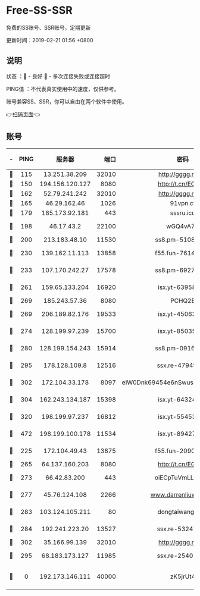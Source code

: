 # Free-SS-SSR

免费的SS账号、SSR账号，定期更新

更新时间：2019-02-21 01:56 +0800

## 说明

状态     ：🙂 - 良好 🙁 - 多次连接失败或连接超时

PING值   ：不代表真实使用中的速度，仅供参考。

账号兼容SS、SSR，你可以自由在两个软件中使用。

👉[扫码页面](https://liesauer.github.io/free-ss-ssr.github.io/)👈

## 账号

|-|PING|服务器|端口|密码|加密方式|区域|
|:----:|:----:|:-----:|-----:|:----:|:----:|:----:|
|🙂|115|13.251.38.209|32010|http://gggg.rocks|chacha20|SG|
|🙂|150|194.156.120.127|8080|http://t.cn/EGJIyrl|rc4-md5|RU|
|🙂|162|52.79.241.242|32010|http://gggg.rocks|chacha20|KR|
|🙂|165|46.29.162.46|1026|91vpn.cf|rc4-md5|RU|
|🙂|179|185.173.92.181|443|sssru.icu|rc4-md5|RU|
|🙂|198|46.17.43.2|22100|wGQ4vA7D|aes-256-gcm|RU|
|🙂|200|213.183.48.10|11530|ss8.pm-51089820|rc4-md5|RU|
|🙂|230|139.162.11.113|13858|f55.fun-76142283|aes-256-cfb|SG|
|🙂|233|107.170.242.27|17578|ss8.pm-69276184|aes-256-cfb|US|
|🙂|261|159.65.133.204|16920|isx.yt-63958934|aes-256-cfb|SG|
|🙂|269|185.243.57.36|8080|PCHQ2E|rc4-md5|US|
|🙂|269|206.189.82.176|19533|isx.yt-45063216|aes-256-cfb|SG|
|🙂|274|128.199.97.239|15700|isx.yt-85035186|aes-256-cfb|SG|
|🙂|280|128.199.154.243|15914|ss8.pm-09160539|aes-256-cfb|SG|
|🙂|295|178.128.109.8|12516|ssx.re-47949672|aes-256-cfb|SG|
|🙂|302|172.104.33.178|8097|eIW0Dnk69454e6nSwuspv9DmS201tQ0D|aes-256-cfb|SG|
|🙂|304|162.243.134.187|15398|isx.yt-64324153|aes-256-cfb|US|
|🙂|320|198.199.97.237|16812|isx.yt-55453633|aes-256-cfb|US|
|🙂|472|198.199.100.178|11534|isx.yt-89427709|aes-256-cfb|US|
|🙂|225|172.104.49.43|13875|f55.fun-20902073|aes-256-cfb|SG|
|🙂|265|64.137.160.203|8080|http://t.cn/EGJIyrl|rc4-md5|CA|
|🙂|273|66.42.83.200|443|oiECpTuVmLLxk4Ts|aes-256-cfb|US|
|🙂|277|45.76.124.108|2266|www.darrenliuwei.com|aes-256-cfb|AU|
|🙂|283|103.124.105.211|80|dongtaiwang.com|aes-256-cfb|US|
|🙂|284|192.241.223.20|13527|ssx.re-53247060|aes-256-cfb|US|
|🙂|302|35.166.99.139|32010|http://gggg.rocks|chacha20|US|
|🙁|295|68.183.173.127|11985|ssx.re-25401129|aes-256-cfb|US|
|🙁|0|192.173.146.111|40000|zK5jrUt4|chacha20-ietf-poly1305|US|
